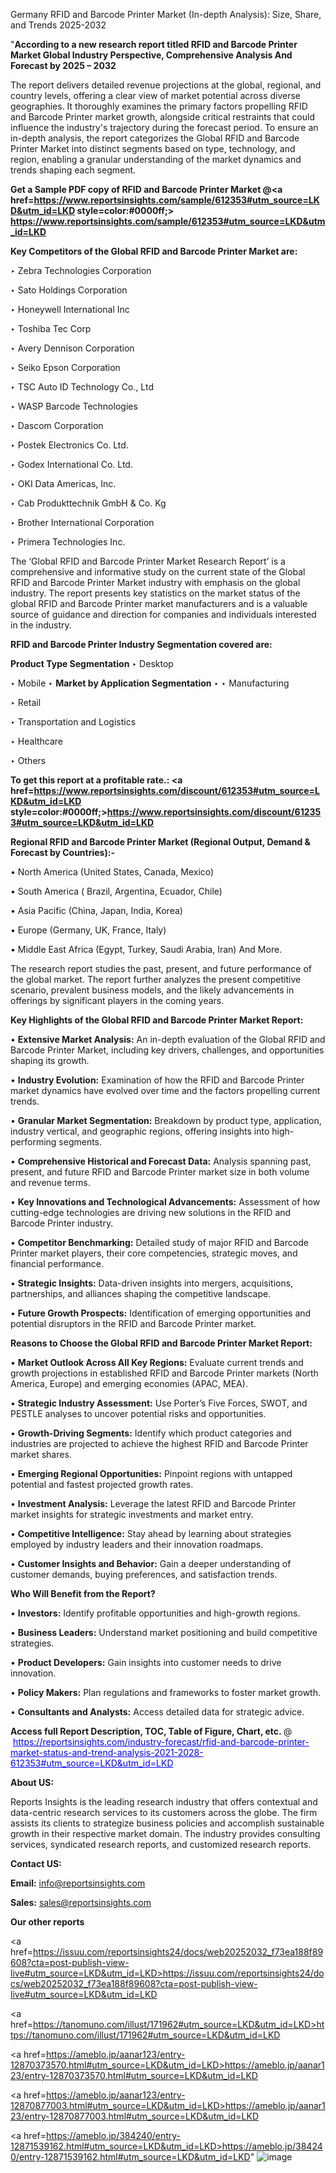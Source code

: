 Germany RFID and Barcode Printer Market (In-depth Analysis): Size, Share, and Trends 2025-2032

"<strong>According to a new research report titled RFID and Barcode Printer Market Global Industry Perspective, Comprehensive Analysis And Forecast by 2025 – 2032</strong>

The report delivers detailed revenue projections at the global, regional, and country levels, offering a clear view of market potential across diverse geographies. It thoroughly examines the primary factors propelling RFID and Barcode Printer market growth, alongside critical restraints that could influence the industry's trajectory during the forecast period. To ensure an in-depth analysis, the report categorizes the Global RFID and Barcode Printer Market into distinct segments based on type, technology, and region, enabling a granular understanding of the market dynamics and trends shaping each segment.

<strong>Get a Sample PDF copy of RFID and Barcode Printer Market </strong><strong>@<a href=https://www.reportsinsights.com/sample/612353#utm_source=LKD&utm_id=LKD style=color:#0000ff;> https://www.reportsinsights.com/sample/612353#utm_source=LKD&utm_id=LKD</a></strong></font>

<strong>Key Competitors of the Global RFID and Barcode Printer Market are:</strong>

‣ Zebra Technologies Corporation

‣ Sato Holdings Corporation

‣ Honeywell International Inc

‣ Toshiba Tec Corp

‣ Avery Dennison Corporation

‣ Seiko Epson Corporation

‣ TSC Auto ID Technology Co., Ltd

‣ WASP Barcode Technologies

‣ Dascom Corporation

‣ Postek Electronics Co. Ltd.

‣ Godex International Co. Ltd.

‣ OKI Data Americas, Inc.

‣ Cab Produkttechnik GmbH & Co. Kg

‣ Brother International Corporation

‣ Primera Technologies Inc.

The ‘Global RFID and Barcode Printer Market Research Report’ is a comprehensive and informative study on the current state of the Global RFID and Barcode Printer Market industry with emphasis on the global industry. The report presents key statistics on the market status of the global RFID and Barcode Printer market manufacturers and is a valuable source of guidance and direction for companies and individuals interested in the industry.

<strong>RFID and Barcode Printer Industry Segmentation covered are:</strong>

<strong>Product Type Segmentation</strong>
‣
Desktop

‣ Mobile
‣ 
<strong>Market by Application Segmentation</strong>
‣
‣  Manufacturing

‣ Retail

‣ Transportation and Logistics

‣ Healthcare

‣ Others

<strong>To get this report at a profitable rate.: <a href=https://www.reportsinsights.com/discount/612353#utm_source=LKD&utm_id=LKD style=color:#0000ff;>https://www.reportsinsights.com/discount/612353#utm_source=LKD&utm_id=LKD</a></strong></font>

<strong>Regional RFID and Barcode Printer Market (Regional Output, Demand &amp; Forecast by Countries):-</strong>

• North America (United States, Canada, Mexico)

• South America ( Brazil, Argentina, Ecuador, Chile)

• Asia Pacific (China, Japan, India, Korea)

• Europe (Germany, UK, France, Italy)

• Middle East Africa (Egypt, Turkey, Saudi Arabia, Iran) And More.

The research report studies the past, present, and future performance of the global market. The report further analyzes the present competitive scenario, prevalent business models, and the likely advancements in offerings by significant players in the coming years.

<strong>Key Highlights of the Global RFID and Barcode Printer Market Report:</strong>

• <strong>Extensive Market Analysis:</strong> An in-depth evaluation of the Global RFID and Barcode Printer Market, including key drivers, challenges, and opportunities shaping its growth.

• <strong>Industry Evolution:</strong> Examination of how the RFID and Barcode Printer market dynamics have evolved over time and the factors propelling current trends.

• <strong>Granular Market Segmentation:</strong> Breakdown by product type, application, industry vertical, and geographic regions, offering insights into high-performing segments.

• <strong>Comprehensive Historical and Forecast Data:</strong> Analysis spanning past, present, and future RFID and Barcode Printer market size in both volume and revenue terms.

• <strong>Key Innovations and Technological Advancements:</strong> Assessment of how cutting-edge technologies are driving new solutions in the RFID and Barcode Printer industry.

• <strong>Competitor Benchmarking:</strong> Detailed study of major RFID and Barcode Printer market players, their core competencies, strategic moves, and financial performance.

• <strong>Strategic Insights:</strong> Data-driven insights into mergers, acquisitions, partnerships, and alliances shaping the competitive landscape.

• <strong>Future Growth Prospects:</strong> Identification of emerging opportunities and potential disruptors in the RFID and Barcode Printer market.

<strong>Reasons to Choose the Global RFID and Barcode Printer Market Report:</strong>

• <strong>Market Outlook Across All Key Regions:</strong> Evaluate current trends and growth projections in established RFID and Barcode Printer markets (North America, Europe) and emerging economies (APAC, MEA).

• <strong>Strategic Industry Assessment:</strong> Use Porter’s Five Forces, SWOT, and PESTLE analyses to uncover potential risks and opportunities.

• <strong>Growth-Driving Segments:</strong> Identify which product categories and industries are projected to achieve the highest RFID and Barcode Printer market shares.

• <strong>Emerging Regional Opportunities:</strong> Pinpoint regions with untapped potential and fastest projected growth rates.

• <strong>Investment Analysis:</strong> Leverage the latest RFID and Barcode Printer market insights for strategic investments and market entry.

• <strong>Competitive Intelligence:</strong> Stay ahead by learning about strategies employed by industry leaders and their innovation roadmaps.

• <strong>Customer Insights and Behavior:</strong> Gain a deeper understanding of customer demands, buying preferences, and satisfaction trends.

<strong>Who Will Benefit from the Report?</strong>

• <strong>Investors:</strong> Identify profitable opportunities and high-growth regions.

• <strong>Business Leaders:</strong> Understand market positioning and build competitive strategies.

• <strong>Product Developers:</strong> Gain insights into customer needs to drive innovation.

• <strong>Policy Makers:</strong> Plan regulations and frameworks to foster market growth.

• <strong>Consultants and Analysts:</strong> Access detailed data for strategic advice.
</ul>
<strong>Access full Report Description, TOC, Table of Figure, Chart, etc. </strong>@  <a href=https://reportsinsights.com/industry-forecast/rfid-and-barcode-printer-market-status-and-trend-analysis-2021-2028-612353#utm_source=LKD&utm_id=LKD style=color:#0000ff;>https://reportsinsights.com/industry-forecast/rfid-and-barcode-printer-market-status-and-trend-analysis-2021-2028-612353#utm_source=LKD&utm_id=LKD</a></font>

<strong><strong>About US</strong>:</strong>

Reports Insights is the leading research industry that offers contextual and data-centric research services to its customers across the globe. The firm assists its clients to strategize business policies and accomplish sustainable growth in their respective market domain. The industry provides consulting services, syndicated research reports, and customized research reports.

<strong>Contact US:</strong>

<p class=""""><b>Email:</b> <a href=mailto:info@reportsinsights.com>info@reportsinsights.com</a></p>
<p class=""""><b>Sales:</b> <a href=mailto:sales@reportsinsights.com>sales@reportsinsights.com</a></p>

<strong>Our other reports</strong>

<a href=https://issuu.com/reportsinsights24/docs/web20252032_f73ea188f89608?cta=post-publish-view-live#utm_source=LKD&utm_id=LKD>https://issuu.com/reportsinsights24/docs/web20252032_f73ea188f89608?cta=post-publish-view-live#utm_source=LKD&utm_id=LKD</a>

<a href=https://tanomuno.com/illust/171962#utm_source=LKD&utm_id=LKD>https://tanomuno.com/illust/171962#utm_source=LKD&utm_id=LKD</a>

<a href=https://ameblo.jp/aanar123/entry-12870373570.html#utm_source=LKD&utm_id=LKD>https://ameblo.jp/aanar123/entry-12870373570.html#utm_source=LKD&utm_id=LKD</a>

<a href=https://ameblo.jp/aanar123/entry-12870877003.html#utm_source=LKD&utm_id=LKD>https://ameblo.jp/aanar123/entry-12870877003.html#utm_source=LKD&utm_id=LKD</a>

<a href=https://ameblo.jp/384240/entry-12871539162.html#utm_source=LKD&utm_id=LKD>https://ameblo.jp/384240/entry-12871539162.html#utm_source=LKD&utm_id=LKD</a>"
![image](https://github.com/user-attachments/assets/4f547785-8029-4d58-8564-208c77ae3ce8)
